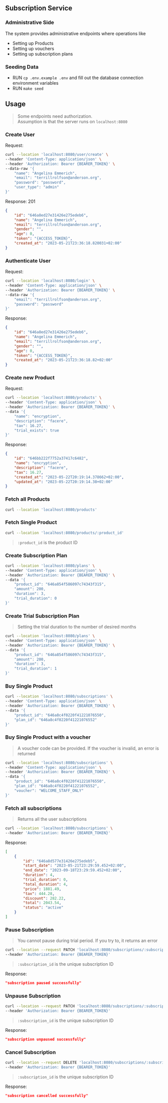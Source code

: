## Subscription Service

### Administrative Side

The system provides administrative endpoints where operations like <br />
* Setting up Products
* Setting up vouchers
* Setting up subscription plans 

### Seeding Data
* RUN `cp .env.example .env` and fill out the database connection environment variables
* RUN `make seed`

## Usage
> Some endpoints need authorization. <br />
> Assumption is that the server runs on `localhost:8080`

### Create User
Request:
```bash
curl --location 'localhost:8080/user/create' \
--header 'Content-Type: application/json' \
--header 'Authorization: Bearer {BEARER_TOKEN}' \
--data-raw '{
    "name": "Angelina Emmerich",
    "email": "terrillrolfson@anderson.org",
    "password": "password",
    "user_type": "admin"
}'
```
Response: 201
```json
{
    "id": "646a8ed27e31426e275edeb6",
    "name": "Angelina Emmerich",
    "email": "terrillrolfson@anderson.org",
    "gender": "",
    "age": 0,
    "token": "{ACCESS_TOKEN}",
    "created_at": "2023-05-21T23:36:18.820031+02:00"
}
```

### Authenticate User
Request:
```bash
curl --location 'localhost:8080/login' \
--header 'Content-Type: application/json' \
--header 'Authorization: Bearer {BEARER_TOKEN}' \
--data-raw '{
    "email": "terrillrolfson@anderson.org",
    "password": "password"
}'
```

Response:
```json
{
    "id": "646a8ed27e31426e275edeb6",
    "name": "Angelina Emmerich",
    "email": "terrillrolfson@anderson.org",
    "gender": "",
    "age": 0,
    "token": "{ACCESS_TOKEN}",
    "created_at": "2023-05-21T23:36:18.82+02:00"
}
```

### Create new Product
Request:
```bash
curl --location 'localhost:8080/products' \
--header 'Content-Type: application/json' \
--header 'Authorization: Bearer {BEARER_TOKEN}' \
--data '{
    "name": "encryption",
    "description": "facere",
    "tax": 16.27,
    "trial_exists": true
}'
```
Response:
```json
{
    "id": "646bb222f7752a37417c6482",
    "name": "encryption",
    "description": "facere",
    "tax": 16.27,
    "created_at": "2023-05-22T20:19:14.378662+02:00",
    "updated_at": "2023-05-22T20:19:14.38+02:00"
}
```

### Fetch all Products
```bash
curl --location 'localhost:8080/products'
```

### Fetch Single Product
```bash
curl --location 'localhost:8080/products/:product_id'
```
>`:product_id` is the product ID

### Create Subscription Plan
```bash
curl --location 'localhost:8080/plans' \
--header 'Content-Type: application/json' \
--header 'Authorization: Bearer {BEARER_TOKEN}' \
--data '{
    "product_id": "646a854f586097c74343f315",
    "amount": 200,
    "duration": 3,
    "trial_duration": 0
}'
```

### Create Trial Subscription Plan
> Setting the trial duration to the number of desired months
```bash
curl --location 'localhost:8080/plans' \
--header 'Content-Type: application/json' \
--header 'Authorization: Bearer {BEARER_TOKEN}' \
--data '{
    "product_id": "646a854f586097c74343f315",
    "amount": 200,
    "duration": 3,
    "trial_duration": 1
}'
```

### Buy Single Product
```bash
curl --location 'localhost:8080/subscriptions' \
--header 'Content-Type: application/json' \
--header 'Authorization: Bearer {BEARER_TOKEN}' \
--data '{
    "product_id": "646a8c4f0220f41221076550",
    "plan_id": "646a8c4f0220f41221076552"
}'
```

### Buy Single Product with a voucher
> A voucher code can be provided. If the voucher is invalid, an error is returned
```bash
curl --location 'localhost:8080/subscriptions' \
--header 'Content-Type: application/json' \
--header 'Authorization: Bearer {BEARER_TOKEN}' \
--data '{
    "product_id": "646a8c4f0220f41221076550",
    "plan_id": "646a8c4f0220f41221076552",
    "voucher": "WELCOME_STAFF_ONLY"
}'
```

### Fetch all subscriptions
>Returns all the user subscriptions
```bash
curl --location 'localhost:8080/subscriptions' \
--header 'Authorization: Bearer {BEARER_TOKEN}'
```

Response:
```json
[
    {
        "id": "646a8d577e31426e275edeb5",
        "start_date": "2023-05-21T23:29:59.452+02:00",
        "end_date": "2023-09-18T23:29:59.452+02:00",
        "duration": 4,
        "trial_duration": 0,
        "total_duration": 4,
        "price": 1881.49,
        "tax": 444.28,
        "discount": 282.22,
        "total": 2043.54,
        "status": "active"
    }
]
```

### Pause Subscription
> You cannot pause during trial period. If you try to, it returns an error
```bash
curl --location --request PATCH 'localhost:8080/subscriptions/:subscription_id/pause' \
--header 'Authorization: Bearer {BEARER_TOKEN}'
```
>`:subscription_id` is the unique subscription ID

Response: 
```json
"subscription paused successfully"
```

### Unpause Subscription
```bash
curl --location --request PATCH 'localhost:8080/subscriptions/:subscription_id/unpause' \
--header 'Authorization: Bearer {BEARER_TOKEN}'
```
>`:subscription_id` is the unique subscription ID

Response: 
```json
"subscription unpaused successfully"
```

### Cancel Subscription
```bash
curl --location --request DELETE 'localhost:8080/subscriptions/:subscription_id' \
--header 'Authorization: Bearer {BEARER_TOKEN}'
```
>`:subscription_id` is the unique subscription ID

Response: 
```json
"subscription cancelled successfully"
```